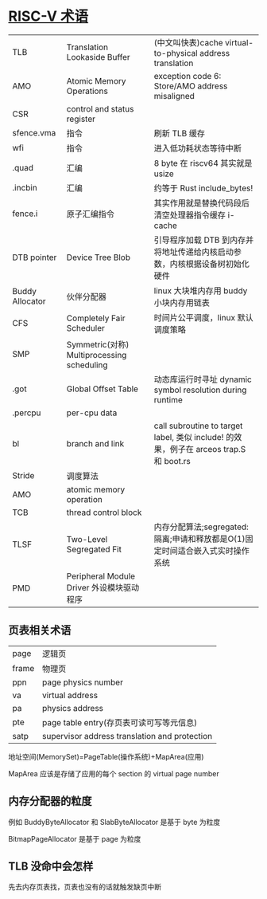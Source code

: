 # [RISC-V 术语](/2023/08/riscv_terminology.md)

||||
|---|---|---|
|TLB|Translation Lookaside Buffer|(中文叫快表)cache virtual-to-physical address translation|
|AMO|Atomic Memory Operations|exception code 6: Store/AMO address misaligned|
|CSR|control and status register||
|sfence.vma|指令|刷新 TLB 缓存|
|wfi|指令|进入低功耗状态等待中断|
|.quad|汇编|8 byte 在 riscv64 其实就是 usize|
|.incbin|汇编|约等于 Rust include_bytes!|
|fence.i|原子汇编指令|其实作用就是替换代码段后清空处理器指令缓存 i-cache|
|DTB pointer|Device Tree Blob|引导程序加载 DTB 到内存并将地址传递给内核启动参数，内核根据设备树初始化硬件|
|Buddy Allocator|伙伴分配器|linux 大块堆内存用 buddy 小块内存用链表|
|CFS|Completely Fair Scheduler|时间片公平调度，linux 默认调度策略|
|SMP|Symmetric(对称) Multiprocessing scheduling|
|.got|Global Offset Table|动态库运行时寻址 dynamic symbol resolution during runtime|
|.percpu|per-cpu data|
|bl|branch and link|call subroutine to target label, 类似 include! 的效果，例子在 arceos trap.S 和 boot.rs|
|Stride|调度算法|
|AMO|atomic memory operation|
|TCB|thread control block|
|TLSF|Two-Level Segregated Fit|内存分配算法;segregated:隔离;申请和释放都是O(1)固定时间适合嵌入式实时操作系统|
|PMD|Peripheral Module Driver 外设模块驱动程序|

## 页表相关术语

|||
|---|---|
|page|逻辑页|
|frame|物理页|
|ppn|page physics number|
|va|virtual address|
|pa|physics address|
|pte|page table entry(存页表可读可写等元信息)|
|satp|supervisor address translation and protection|

地址空间(MemorySet)=PageTable(操作系统)+MapArea(应用)

MapArea 应该是存储了应用的每个 section 的 virtual page number

## 内存分配器的粒度

例如 BuddyByteAllocator 和 SlabByteAllocator 是基于 byte 为粒度

BitmapPageAllocator 是基于 page 为粒度

## TLB 没命中会怎样
先去内存页表找，页表也没有的话就触发缺页中断
